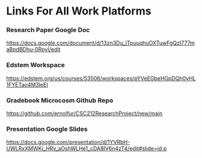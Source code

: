 # Links For All Work Platforms

### Research Paper Google Doc
https://docs.google.com/document/d/13zn3Du_ITpuuqhuOXTuwFgQzI777maBpdBDhu-0RpyI/edit

### Edstem Workspace
https://edstem.org/us/courses/53506/workspaces/pYVeEGbeHGpDQh0yHL1FYETao4M3leEI

### Gradebook Microcosm Github Repo
https://github.com/ernolfur/CSC212ResearchProject/new/main

### Presentation Google Slides
https://docs.google.com/presentation/d/1YVRbH-UWLRxXMWKi_HRv_aOshWLHe1_cDA8lV6n4zT4/edit#slide=id.p

